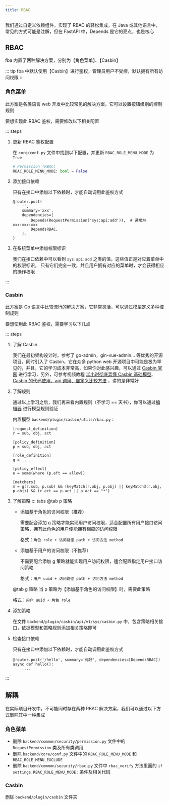 ```yaml
---
title: RBAC
---
```


我们通过自定义依赖组件，实现了 RBAC 的轻松集成，在 Java 或其他语言中，常见的方式可能是注解，但在 FastAPI 中，Depends 是它的亮点，也是核心

## RBAC

fba 内置了两种解决方案，分别为【角色菜单】、【Casbin】

::: tip
fba 中默认使用【Casbin】进行鉴权，管理员用户不受控，默认拥有所有访问权限
:::

### 角色菜单

此方案是各类语言 web 开发中比较常见的解决方案，它可以设置按钮级别的控制规则

要想实现此 RBAC 鉴权，需要修改以下相关配置

::: steps

1. 更新 RBAC 鉴权配置

   在 `core/conf.py` 文件中找到以下配置，并更新 `RBAC_ROLE_MENU_MODE` 为 `True`

   ```py
   # Permission (RBAC)
   RBAC_ROLE_MENU_MODE: bool = False
   ```

2. 添加接口依赖

   只有在接口中添加以下依赖时，才能自动调用此鉴权方式

   ```py{5-6}
   @router.post(
       '',
       summary='xxx',
       dependencies=[
           Depends(RequestPermission('sys:api:add')),  # 通常为 xxx:xxx:xxx
           DependsRBAC,
       ],
   )
   ```

3. 在系统菜单中添加权限标识

   我们在接口依赖中可以看到 `sys:api:add` 之类的值，这些值正是对应着菜单中的权限标识，
   只有它们完全一致，并且用户拥有对应的菜单时，才会获得相应的操作权限

:::

### Casbin

此方案是 Go 语言中比较流行的解决方案，它非常灵活，可以通过模型定义多种控制规则

要想使用此 RBAC 鉴权，需要学习以下几点

::: steps

1. 了解 Casbin

   我们在最初架构设计时，参考了 go-admin，gin-vue-admin... 等优秀的开源项目，同时引入了 Casbin，它在众多 python web
   开源项目中可能是极为罕见的，并且，它的学习成本非常高，如果你对此感兴趣，可以通过 [Casbin 官网](https://casbin.org/docs/get-started)
   进行学习，另外，可参考视频教程 [半小时彻底弄懂 Casbin 基础模型](https://www.bilibili.com/video/BV1qz4y167XP/?spm_id_from=333.999.0.0&vd_source=958c4d7f9243c68a0ec9dcd327bad930)、[Casbin 的代码使用、api 调用、自定义比较方法](https://www.bilibili.com/video/BV13r4y1M7AC/?spm_id_from=333.999.0.0&vd_source=958c4d7f9243c68a0ec9dcd327bad930)
   ，讲的是非常好

2. 了解规则

   通过以上学习之后，我们再来看内置规则（不学习 == 天书），你可以通过[编辑器](https://casbin.org/zh/docs/online-editor)
   进行模型规则验证

   内置模型 `backend/plugin/casbin/utils/rbac.py`：

   ```text:no-line-numbers
   [request_definition]
   r = sub, obj, act

   [policy_definition]
   p = sub, obj, act

   [role_definition]
   g = _, _

   [policy_effect]
   e = some(where (p.eft == allow))

   [matchers]
   m = g(r.sub, p.sub) && (keyMatch(r.obj, p.obj) || keyMatch3(r.obj, p.obj)) && (r.act == p.act || p.act == "*")
   ```

3. 了解策略
   ::: tabs
   @tab p 策略

   - 添加基于角色的访问权限（推荐）

     需要配合添加 g 策略才能实现用户访问权限，适合配置所有用户接口访问策略，拥有此角色的用户便能拥有相应的访问权限<br>

     格式：`角色 role + 访问路径 path + 访问方法 method`

   - 添加基于用户的访问权限（不推荐）

     不需要配合添加 g 策略就能实现用户访问权限，适合配置指定用户接口访问策略<br>

     格式：`用户 uuid + 访问路径 path + 访问方法 method`

   @tab g 策略
   当 p 策略为【添加基于角色的访问权限】时，需要此策略

   格式：`用户 uuid + 角色 role`

4. 添加策略

   在文件 `backend/plugin/casbin/api/v1/sys/casbin.py` 中，包含策略相关接口，依据模型和策略规则添加相关策略即可

5. 检查接口依赖

   只有在接口中添加以下依赖时，才能自动调用此鉴权方式

   ```python{1}
   @router.post('/hello', summary='你好', dependencies=[DependsRBAC])
   async def hello():
       ....
   ```

:::

## 解耦

在实际项目开发中，不可能同时存在两种 RBAC 解决方案，我们可以通过以下方式删除其中一种集成

### 角色菜单

- 删除 `backend/common/security/permission.py` 文件中的 `RequestPermission` 类及所有类调用
- 删除 `backend/core/conf.py` 文件中的 `RBAC_ROLE_MENU_MODE` 和 `RBAC_ROLE_MENU_EXCLUDE`
- 删除 `backend/common/security/rbac.py` 文件中 `rbac_verify` 方法里面的 `if settings.RBAC_ROLE_MENU_MODE:`
  条件及相关代码

### Casbin

删除 `backend/plugin/casbin` 文件夹
